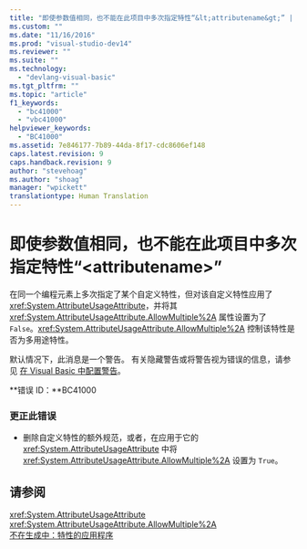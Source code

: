 ```yaml
---
title: "即使参数值相同，也不能在此项目中多次指定特性“&lt;attributename&gt;” | Microsoft Docs"
ms.custom: ""
ms.date: "11/16/2016"
ms.prod: "visual-studio-dev14"
ms.reviewer: ""
ms.suite: ""
ms.technology: 
  - "devlang-visual-basic"
ms.tgt_pltfrm: ""
ms.topic: "article"
f1_keywords: 
  - "bc41000"
  - "vbc41000"
helpviewer_keywords: 
  - "BC41000"
ms.assetid: 7e846177-7b89-44da-8f17-cdc8606ef148
caps.latest.revision: 9
caps.handback.revision: 9
author: "stevehoag"
ms.author: "shoag"
manager: "wpickett"
translationtype: Human Translation
---
```

# 即使参数值相同，也不能在此项目中多次指定特性“&lt;attributename&gt;”
在同一个编程元素上多次指定了某个自定义特性，但对该自定义特性应用了 <xref:System.AttributeUsageAttribute>，并将其 <xref:System.AttributeUsageAttribute.AllowMultiple%2A> 属性设置为了 `False`。<xref:System.AttributeUsageAttribute.AllowMultiple%2A> 控制该特性是否为多用途特性。  
  
 默认情况下，此消息是一个警告。 有关隐藏警告或将警告视为错误的信息，请参见 [在 Visual Basic 中配置警告](/visual-studio/ide/configuring-warnings-in-visual-basic)。  
  
 **错误 ID：**BC41000  
  
### 更正此错误  
  
-   删除自定义特性的额外规范，或者，在应用于它的 <xref:System.AttributeUsageAttribute> 中将 <xref:System.AttributeUsageAttribute.AllowMultiple%2A> 设置为 `True`。  
  
## 请参阅  
 <xref:System.AttributeUsageAttribute>   
 <xref:System.AttributeUsageAttribute.AllowMultiple%2A>   
 [不在生成中：特性的应用程序](http://msdn.microsoft.com/zh-cn/2b1703ed-4437-49b3-bc0b-568094324f47)